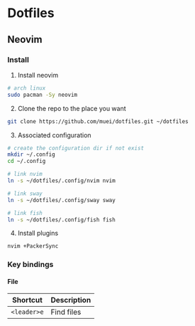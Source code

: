 # Dotfiles

## Neovim
### Install
1. Install neovim
```bash
# arch linux
sudo pacman -Sy neovim
```
2. Clone the repo to the place you want 
```bash
git clone https://github.com/muei/dotfiles.git ~/dotfiles
```
3. Associated configuration
```bash
# create the configuration dir if not exist
mkdir ~/.config
cd ~/.config

# link nvim
ln -s ~/dotfiles/.config/nvim nvim

# link sway
ln -s ~/dotfiles/.config/sway sway

# link fish
ln -s ~/dotfiles/.config/fish fish
```
4. Install plugins
```bash
nvim +PackerSync
```
### Key bindings

#### File
| Shortcut | Description |
| -------- | ----------- |
| `<leader>e` | Find files |
